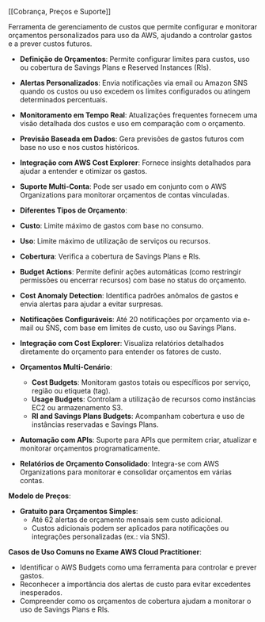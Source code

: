 [[Cobrança, Preços e Suporte]]

Ferramenta de gerenciamento de custos que permite configurar e monitorar orçamentos personalizados para uso da AWS, ajudando a controlar gastos e a prever custos futuros.

- **Definição de Orçamentos**: Permite configurar limites para custos, uso ou cobertura de Savings Plans e Reserved Instances (RIs).
- **Alertas Personalizados**: Envia notificações via email ou Amazon SNS quando os custos ou uso excedem os limites configurados ou atingem determinados percentuais.
- **Monitoramento em Tempo Real**: Atualizações frequentes fornecem uma visão detalhada dos custos e uso em comparação com o orçamento.
- **Previsão Baseada em Dados**: Gera previsões de gastos futuros com base no uso e nos custos históricos.
- **Integração com AWS Cost Explorer**: Fornece insights detalhados para ajudar a entender e otimizar os gastos.
- **Suporte Multi-Conta**: Pode ser usado em conjunto com o AWS Organizations para monitorar orçamentos de contas vinculadas.
- **Diferentes Tipos de Orçamento**:

- **Custo**: Limite máximo de gastos com base no consumo.
- **Uso**: Limite máximo de utilização de serviços ou recursos.
- **Cobertura**: Verifica a cobertura de Savings Plans e RIs.
- **Budget Actions**: Permite definir ações automáticas (como restringir permissões ou encerrar recursos) com base no status do orçamento.
- **Cost Anomaly Detection**: Identifica padrões anômalos de gastos e envia alertas para ajudar a evitar surpresas.
- **Notificações Configuráveis**: Até 20 notificações por orçamento via e-mail ou SNS, com base em limites de custo, uso ou Savings Plans.
- **Integração com Cost Explorer**: Visualiza relatórios detalhados diretamente do orçamento para entender os fatores de custo.
-  **Orçamentos Multi-Cenário**:
    - **Cost Budgets**: Monitoram gastos totais ou específicos por serviço, região ou etiqueta (tag).
    - **Usage Budgets**: Controlam a utilização de recursos como instâncias EC2 ou armazenamento S3.
    - **RI and Savings Plans Budgets**: Acompanham cobertura e uso de instâncias reservadas e Savings Plans.
- **Automação com APIs**: Suporte para APIs que permitem criar, atualizar e monitorar orçamentos programaticamente.
- **Relatórios de Orçamento Consolidado**: Integra-se com AWS Organizations para monitorar e consolidar orçamentos em várias contas.

**Modelo de Preços**:

- **Gratuito para Orçamentos Simples**:
    - Até 62 alertas de orçamento mensais sem custo adicional.
    - Custos adicionais podem ser aplicados para notificações ou integrações personalizadas (ex.: via SNS).

**Casos de Uso Comuns no Exame AWS Cloud Practitioner**:

- Identificar o AWS Budgets como uma ferramenta para controlar e prever gastos.
- Reconhecer a importância dos alertas de custo para evitar excedentes inesperados.
- Compreender como os orçamentos de cobertura ajudam a monitorar o uso de Savings Plans e RIs.